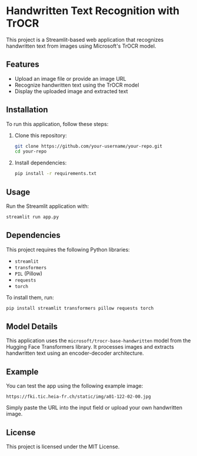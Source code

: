 # Handwritten Text Recognition with TrOCR

This project is a Streamlit-based web application that recognizes handwritten text from images using Microsoft's TrOCR model.

## Features
- Upload an image file or provide an image URL
- Recognize handwritten text using the TrOCR model
- Display the uploaded image and extracted text

## Installation
To run this application, follow these steps:

1. Clone this repository:
   ```sh
   git clone https://github.com/your-username/your-repo.git
   cd your-repo
   ```

2. Install dependencies:
   ```sh
   pip install -r requirements.txt
   ```

## Usage
Run the Streamlit application with:
```sh
streamlit run app.py
```

## Dependencies
This project requires the following Python libraries:
- `streamlit`
- `transformers`
- `PIL` (Pillow)
- `requests`
- `torch`

To install them, run:
```sh
pip install streamlit transformers pillow requests torch
```

## Model Details
This application uses the `microsoft/trocr-base-handwritten` model from the Hugging Face Transformers library. It processes images and extracts handwritten text using an encoder-decoder architecture.

## Example
You can test the app using the following example image:
```
https://fki.tic.heia-fr.ch/static/img/a01-122-02-00.jpg
```
Simply paste the URL into the input field or upload your own handwritten image.

## License
This project is licensed under the MIT License.

